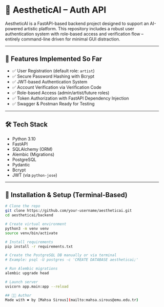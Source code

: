 # 🎨 AestheticAI – Auth API

AestheticAI is a FastAPI-based backend project designed to support an AI-powered artistic platform. This repository includes a robust user authentication system with role-based access and verification flow – entirely command-line driven for minimal GUI distraction.

---

## 🌟 Features Implemented So Far

- ✅ User Registration (default role: `artist`)
- ✅ Secure Password Hashing with Bcrypt
- ✅ JWT-based Authentication System
- ✅ Account Verification via Verification Code
- ✅ Role-based Access (admin/artist/future roles)
- ✅ Token Authorization with FastAPI Dependency Injection
- ✅ Swagger & Postman Ready for Testing

---

## 🛠️ Tech Stack

- Python 3.10
- FastAPI
- SQLAlchemy (ORM)
- Alembic (Migrations)
- PostgreSQL
- Pydantic
- Bcrypt
- JWT (via `python-jose`)

---

## 📌 Installation & Setup (Terminal-Based)

```bash
# Clone the repo
git clone https://github.com/your-username/aestheticai.git
cd aestheticai/backend

# Create virtual environment
python3 -m venv venv
source venv/bin/activate

# Install requirements
pip install -r requirements.txt

# Create the PostgreSQL DB manually or via terminal
# Example: psql -U postgres -c 'CREATE DATABASE aestheticai;'

# Run Alembic migrations
alembic upgrade head

# Launch server
uvicorn app.main:app --reload

## 👩‍💻 Author  
Made with ❤️ by [Mahsa Sirous](mailto:mahsa.sirous@emu.edu.tr)
